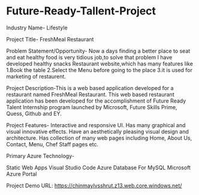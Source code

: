# Future-Ready-Tallent-Project

Industry Name- Lifestyle

Project Title- FreshMeal Restaurant

Problem Statement/Opportunity- Now a days finding a better place to seat and eat healthy food is very tidious job,to solve that problem I have developed healthy snacks Restaurant website,which has many features like 
1.Book the table 
2.Select the Menu before going to the place 
3.it is used for marketing of restaurent.

Project Description-This is a web based application developed for a restaurant named FreshMeal Restaurant. This web based restaurant application has been developed for the accomplishment of Future Ready Talent Internship program launched by Microsoft, Future Skills Prime, Quess, Github and EY.

Project Features- Interactive and responsive UI. Has many graphical and visual innovative effects. Have an aesthetically pleasing visual design and architecture. Has collection of many web pages including Home, About Us, Contact, Menu, Chef Staff pages etc.


Primary Azure Technology-

Static Web Apps Visual Studio Code Azure Database For MySQL Microsoft Azure Portal

Project Demo URL: https://chinmaylvsshrut.z13.web.core.windows.net/
